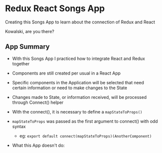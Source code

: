 # Redux React Songs App

Creating this Songs App to learn about the connection of Redux and React

Kowalski, are you there?

## App Summary
- With this Songs App I practiced how to integrate React and Redux together
- Components are still created per usual in a React App
- Specific components in the Application will be selected that need certain information or need to make changes to the State
- Changes made to State, or information received, will be processed through Connect() helper
- With the connect(), it is necessary to define a `mapStateToProps()`
- `mapStateToProps` was passed as the first argument to connect() with odd syntax
  - eg: `export default connect(mapStateToProps)(AnotherComponent)`


- What this App doesn't do:
